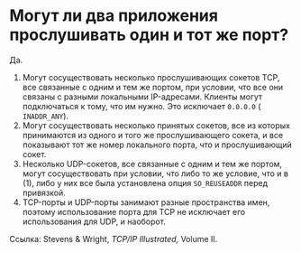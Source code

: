 # Могут ли два приложения прослушивать один и тот же порт?

Да.

1. Могут сосуществовать несколько прослушивающих сокетов TCP, все связанные с одним и тем же портом, при условии, что все они связаны с разными локальными IP-адресами. Клиенты могут подключаться к тому, что им нужно. Это исключает `0.0.0.0` (` INADDR_ANY`).
    
2. Могут сосуществовать несколько принятых сокетов, все из которых принимаются из одного и того же прослушивающего сокета, и все показывают тот же номер локального порта, что и прослушивающий сокет.
    
3. Несколько UDP-сокетов, все связанные с одним и тем же портом, могут сосуществовать при условии, что либо то же условие, что и в (1), либо у них все была установлена опция `SO_REUSEADDR` перед привязкой.
    
4. TCP-порты и UDP-порты занимают разные пространства имен, поэтому использование порта для TCP не исключает его использования для UDP, и наоборот.
    

Ссылка: Stevens & Wright, _TCP/IP Illustrated,_ Volume II.